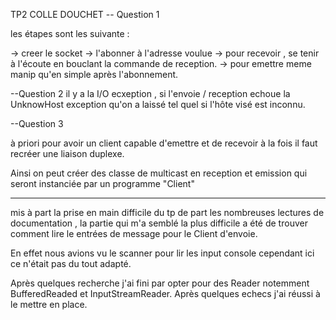 TP2 COLLE DOUCHET
-- Question 1

les étapes sont les suivante : 

-> creer le socket
-> l'abonner à l'adresse voulue
-> pour recevoir , se tenir à l'écoute en bouclant la commande de reception.
-> pour emettre meme manip qu'en simple après l'abonnement.


--Question 2 
il y a la I/O ecxeption , si l'envoie / reception echoue
la UnknowHost exception qu'on a laissé tel quel si l'hôte visé est inconnu.


--Question 3 

à priori pour avoir un client capable d'emettre et de recevoir à la fois il faut recréer une liaison duplexe.

Ainsi on peut créer des classe de multicast en reception et emission qui seront instanciée par un programme "Client"

----------

mis à part la prise en main difficile du tp de part les nombreuses lectures de  documentation , la partie qui m'a semblé la plus difficile a été de trouver comment lire le entrées de message pour le Client d'envoie. 

En effet nous avions vu le scanner pour lir les input console cependant ici ce n'était pas du tout adapté. 

Après quelques recherche j'ai fini par opter pour des Reader
notemment BufferedReaded et InputStreamReader. Après quelques echecs j'ai réussi à le mettre en place.